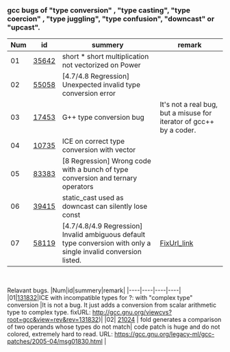 ### gcc bugs of "type conversion" , "type casting", "type coercion" , "type juggling", "type confusion", "downcast" or "upcast".

|Num|id|summery|remark|
|----|----|----|----|
|01|[35642](https://gcc.gnu.org/bugzilla/show_bug.cgi?id=35642) | short * short multiplication not vectorized on Power |  |
|02|[55058](https://gcc.gnu.org/bugzilla/show_bug.cgi?id=55058) | [4.7/4.8 Regression] Unexpected invalid type conversion error | |
|03|[17453](https://gcc.gnu.org/bugzilla/show_bug.cgi?id=17453) | G++ type conversion bug | It's not a real bug, but a misuse for iterator of gcc++ by a coder. |
|04|[10735](https://gcc.gnu.org/bugzilla/show_bug.cgi?id=10735) | ICE on correct type conversion with vector| |
|05|[83383](https://gcc.gnu.org/bugzilla/show_bug.cgi?id=83383) | [8 Regression] Wrong code with a bunch of type conversion and ternary operators | |
|06|[39415](https://gcc.gnu.org/bugzilla/show_bug.cgi?id=39415) |static_cast used as downcast can silently lose const | | 
|07|[58119](https://gcc.gnu.org/bugzilla/show_bug.cgi?id=58119) | [4.7/4.8/4.9 Regression] Invalid ambiguous default type conversion with only a single invalid conversion listed. | [FixUrl_link](https://gcc.gnu.org/git/?p=gcc.git;a=commitdiff;h=4e2a8865a76ea268c07d3708cb8efd7f211f87d1;hp=1a9317cf579b4afaba01774e45b037d7f6fe9854)|



&nbsp;
&nbsp;
&nbsp;
&nbsp;

Relavant bugs.
|Num|id|summery|remark|
|----|----|----|----|
|01|[131832](https://gcc.gnu.org/bugzilla/show_bug.cgi?id=31780)|ICE with incompatible types for ?: with "complex type" conversion |It is not a bug. It just adds a conversion from scalar arithmetic type to complex type. fixURL: http://gcc.gnu.org/viewcvs?root=gcc&view=rev&rev=131832)|
|02| [21024](https://gcc.gnu.org/bugzilla/show_bug.cgi?id=21024) | fold generates a comparison of two operands whose types do not match| code patch is huge and do not colored, extremely hard to read. URL: https://gcc.gnu.org/legacy-ml/gcc-patches/2005-04/msg01830.html |
